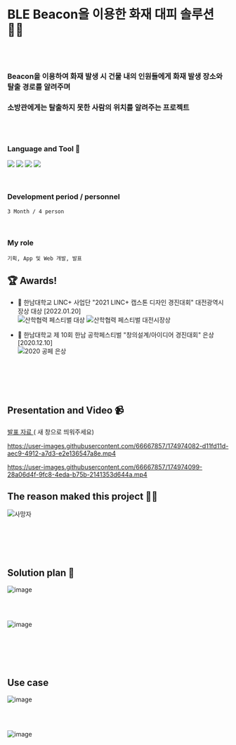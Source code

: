 # BLE Beacon을 이용한 화재 대피 솔루션 🧑‍🚒
<br><br>
### Beacon을 이용하여 화재 발생 시 건물 내의 인원들에게 화재 발생 장소와 탈출 경로를 알려주며
### 소방관에게는 탈출하지 못한 사람의 위치를 알려주는 프로젝트
<br><br>

### Language and Tool 🔨
<img src="https://img.shields.io/badge/Java-007396?style=flat-square&logo=Java&logoColor=white"/></a>
<img src="https://img.shields.io/badge/HTML-E34F26?style=flat-square&logo=HTML5&logoColor=white"/></a>
<img src="https://img.shields.io/badge/Arduino-00979D?style=flat-square&logo=Arduino&logoColor=white"/></a>
<img src="https://img.shields.io/badge/Android Studio-3DDC84?style=flat-square&logo=Android&logoColor=white"/></a>

<br>

### Development period / personnel
    3 Month / 4 person
<br>

### My role
    기획, App 및 Web 개발, 발표

## 🏆 Awards!

- 🏅 한남대학교 LINC+ 사업단 "2021 LINC+ 캡스톤 디자인 경진대회" 대전광역시장상 대상 [2022.01.20]   
![산학협력 페스티벌 대상](https://user-images.githubusercontent.com/66667857/154874624-f530c1cb-80a4-4f4d-a1f2-204b87c5c50e.jpg)
![산학협력 페스티벌 대전시장상](https://user-images.githubusercontent.com/66667857/173015383-e9e9f744-99b6-4bc3-b2e7-158b1f31dc05.jpg)



- 🥈 한남대학교 제 10회 한남 공학페스티벌 "창의설계/아이디어 경진대회" 은상 [2020.12.10]   
![2020 공페 은상](https://user-images.githubusercontent.com/66667857/154874563-45d22313-c5c0-4887-b865-4a46c48b1fce.png)
  
<br/><br/><br/><br/>

## Presentation and Video 📹
<a href="https://github.com/KH54/Portfolio/files/8955291/PPT.pdf" target="_blank"> 발표 자료 </a> ( 새 창으로 띄워주세요)


https://user-images.githubusercontent.com/66667857/174974082-d11fd11d-aec9-4912-a7d3-e2e136547a8e.mp4

https://user-images.githubusercontent.com/66667857/174974099-28a06d4f-9fc8-4eda-b75b-2141353d644a.mp4



## The reason maked this project 👷‍♂️

![사망자](https://user-images.githubusercontent.com/66667857/154873874-8581e3c9-bb5a-462d-b10c-d49d825272ce.png)
  
<br/><br/><br/><br/>

## Solution plan 🧾

![image](https://user-images.githubusercontent.com/66667857/154873935-bf9c0a40-97ec-4efc-8150-6b2c7902b769.png)
  
<br/><br/>

![image](https://user-images.githubusercontent.com/66667857/154873996-90e86a2b-b7ba-436a-a992-a49012d2f08a.png)

<br/><br/><br/><br/>

## Use case

![image](https://user-images.githubusercontent.com/66667857/154874422-ba6f2de7-7335-41c9-9407-52d2f1089274.png)

<br/><br/>

![image](https://user-images.githubusercontent.com/66667857/154874434-2a3e96b6-9d95-4416-9df2-1181a95efe54.png)
